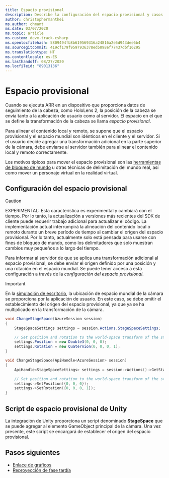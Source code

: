 ```yaml
---
title: Espacio provisional
description: Describe la configuración del espacio provisional y casos de uso
author: christophermanthei
ms.author: chmant
ms.date: 03/07/2020
ms.topic: article
ms.custom: devx-track-csharp
ms.openlocfilehash: 5809494fb8b619569316a24816a2e5d943dee6b4
ms.sourcegitcommit: 419cf179f9597936378ed5098ef77437dbf16295
ms.translationtype: HT
ms.contentlocale: es-ES
ms.lasthandoff: 08/27/2020
ms.locfileid: "89013136"
---
```

# <a name="stage-space"></a>Espacio provisional

Cuando se ejecuta ARR en un dispositivo que proporciona datos de seguimiento de la cabeza, como HoloLens 2, la posición de la cabeza se envía tanto a la aplicación de usuario como al servidor. El espacio en el que se define la transformación de la cabeza se llama *espacio provisional*.

Para alinear el contenido local y remoto, se supone que el espacio provisional y el espacio mundial son idénticos en el cliente y el servidor. Si el usuario decide agregar una transformación adicional en la parte superior de la cámara, debe enviarse al servidor también para alinear el contenido local y remoto correctamente.

Los motivos típicos para mover el espacio provisional son las [herramientas de bloqueo de mundo](https://microsoft.github.io/MixedReality-WorldLockingTools-Unity/README.html) u otras técnicas de delimitación del mundo real, así como mover un personaje virtual en la realidad virtual.

## <a name="stage-space-settings"></a>Configuración del espacio provisional

> [!CAUTION]
> EXPERIMENTAL: Esta característica es experimental y cambiará con el tiempo. Por lo tanto, la actualización a versiones más recientes del SDK de cliente puede requerir trabajo adicional para actualizar el código. La implementación actual interrumpirá la alineación del contenido local o remoto durante un breve período de tiempo al cambiar el origen del espacio provisional.
Por lo tanto, actualmente solo está pensada para usarse con fines de bloqueo de mundo, como los delimitadores que solo muestran cambios muy pequeños a lo largo del tiempo.

Para informar al servidor de que se aplica una transformación adicional al espacio provisional, se debe enviar el origen definido por una posición y una rotación en el espacio mundial. Se puede tener acceso a esta configuración a través de la *configuración del espacio provisional*.

> [!IMPORTANT]
> En la [simulación de escritorio](../../concepts/graphics-bindings.md), la ubicación de espacio mundial de la cámara se proporciona por la aplicación de usuario. En este caso, se debe omitir el establecimiento del origen del espacio provisional, ya que ya se ha multiplicado en la transformación de la cámara.

```cs
void ChangeStageSpace(AzureSession session)
{
    StageSpaceSettings settings = session.Actions.StageSpaceSettings;

    // Set position and rotation to the world-space transform of the stage space.
    settings.Position = new Double3(0, 0, 0);
    settings.Rotation = new Quaternion(0, 0, 0, 1);
}
```

```cpp
void ChangeStageSpace(ApiHandle<AzureSession> session)
{
    ApiHandle<StageSpaceSettings> settings = session->Actions()->GetStageSpaceSettings();

    // Set position and rotation to the world-space transform of the stage space.
    settings->SetPosition({0, 0, 0});
    settings->SetRotation({0, 0, 0, 1});
}
```

## <a name="unity-stage-space-script"></a>Script de espacio provisional de Unity

La integración de Unity proporciona un script denominado **StageSpace** que se puede agregar al elemento GameObject principal de la cámara. Una vez presente, este script se encargará de establecer el origen del espacio provisional.

## <a name="next-steps"></a>Pasos siguientes

* [Enlace de gráficos](../../concepts/graphics-bindings.md)
* [Reproyección de fase tardía](late-stage-reprojection.md)
